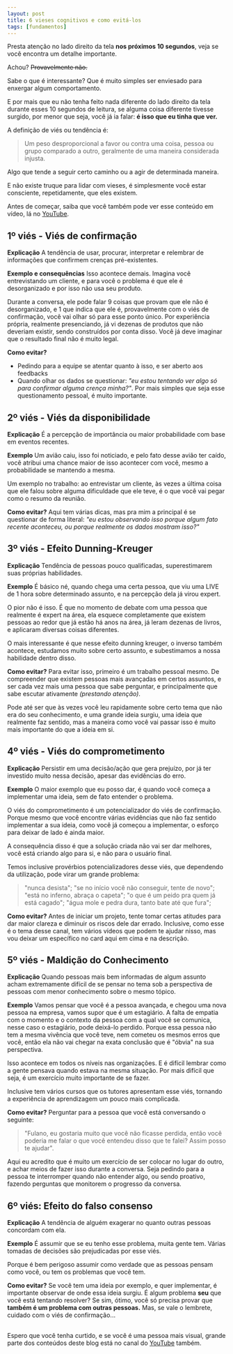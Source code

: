 ```yaml
---
layout: post
title: 6 vieses cognitivos e como evitá-los
tags: [fundamentos]
---
```


Presta atenção no lado direito da tela **nos próximos 10 segundos**, veja se você encontra um detalhe importante.

Achou? ~~Provavelmente não.~~

Sabe o que é interessante? Que é muito simples ser enviesado para enxergar algum comportamento.

E por mais que eu não tenha feito nada diferente do lado direito da tela durante esses 10 segundos de leitura, se alguma coisa diferente tivesse surgido, por menor que seja, você já ia falar: **é isso que eu tinha que ver.**

A definição de viés ou tendência é:

> Um peso desproporcional a favor ou contra uma coisa, pessoa ou grupo
> comparado a outro, geralmente de uma maneira considerada injusta.

Algo que tende a seguir certo caminho ou a agir de determinada maneira.

E não existe truque para lidar com vieses, é simplesmente você estar consciente, repetidamente, que eles existem.

Antes de começar, saiba que você também pode ver esse conteúdo em vídeo, lá no [YouTube](https://youtube.com/c/ogiampaolo).


## **1º viés - Viés de confirmação**

**Explicação**
A tendência de usar, procurar, interpretar e relembrar de informações que confirmem crenças pré-existentes.

**Exemplo e consequências**
Isso acontece demais. Imagina você entrevistando um cliente, e para você o problema é que ele é desorganizado e por isso não usa seu produto. 

Durante a conversa, ele pode falar 9 coisas que provam que ele não é desorganizado, e 1 que indica que ele é, provavelmente com o viés de confirmação, você vai olhar só para esse ponto único. Por experiência própria, realmente presenciando, já vi dezenas de produtos que não deveriam existir, sendo construídos por conta disso. Você já deve imaginar que o resultado final não é muito legal.

**Como evitar?**
- Pedindo para a equipe se atentar quanto à isso, e ser aberto aos feedbacks
- Quando olhar os dados se questionar: *"eu estou tentando ver algo só para confirmar alguma crença minha?"*. Por mais simples que seja esse questionamento pessoal, é muito importante.

## 2º viés - Viés da disponibilidade

**Explicação**
É a percepção de importância ou maior probabilidade com base em eventos recentes.

**Exemplo**
Um avião caiu, isso foi noticiado, e pelo fato desse avião ter caído, você atribui uma chance maior de isso acontecer com você, mesmo a probabilidade se mantendo a mesma.

Um exemplo no trabalho: ao entrevistar um cliente, às vezes a última coisa que ele falou sobre alguma dificuldade que ele teve, é o que você vai pegar como o resumo da reunião.

**Como evitar?**
Aqui tem várias dicas, mas pra mim a principal é se questionar de forma literal: *"eu estou observando isso porque algum fato recente aconteceu, ou porque realmente os dados mostram isso?"*



## 3º viés - Efeito Dunning-Kreuger

**Explicação**
Tendência de pessoas pouco qualificadas, superestimarem suas próprias habilidades.

**Exemplo**
É básico né, quando chega uma certa pessoa, que viu uma LIVE de 1 hora sobre determinado assunto, e na percepção dela já virou expert. 

O pior não é isso. É que no momento de debate com uma pessoa que realmente é expert na área, ela esquece completamente que existem pessoas ao redor que já estão há anos na área, já leram dezenas de livros, e aplicaram diversas coisas diferentes.

O mais interessante é que nesse efeito dunning kreuger, o inverso também acontece, estudamos muito sobre certo assunto, e subestimamos a nossa habilidade dentro disso.

**Como evitar?**
Para evitar isso, primeiro é um trabalho pessoal mesmo. De compreender que existem pessoas mais avançadas em certos assuntos, e ser cada vez mais uma pessoa que sabe perguntar, e principalmente que sabe escutar ativamente *(prestando atenção)*. 

Pode até ser que às vezes você leu rapidamente sobre certo tema que não era do seu conhecimento, e uma grande ideia surgiu, uma ideia que realmente faz sentido, mas a maneira como você vai passar isso é muito mais importante do que a ideia em si.

## 4º viés - Viés do comprometimento

**Explicação**
Persistir em uma decisão/ação que gera prejuízo, por já ter investido muito nessa decisão, apesar das evidências do erro.

**Exemplo**
O maior exemplo que eu posso dar, é quando você começa a implementar uma ideia, sem de fato entender o problema.

O viés do comprometimento é um potencializador do viés de confirmação. Porque mesmo que você encontre várias evidências que não faz sentido implementar a sua ideia, como você já começou a implementar, o esforço para deixar de lado é ainda maior.

A consequência disso é que a solução criada não vai ser dar melhores, você está criando algo para si, e não para o usuário final.

Temos inclusive provérbios potencializadores desse viés, que dependendo da utilização, pode virar um grande problema:

>"nunca desista";
"se no início você não conseguir, tente de novo"; 
"está no inferno, abraça o capeta"; 
"o que é um peido pra quem já está cagado"; 
"água mole e pedra dura, tanto bate até que fura";

**Como evitar?**
Antes de iniciar um projeto, tente tomar certas atitudes para dar maior clareza e diminuir os riscos dele dar errado. Inclusive, como esse é o tema desse canal, tem vários vídeos que podem te ajudar nisso, mas vou deixar um específico no card aqui em cima e na descrição.



## 5º viés - Maldição do Conhecimento

**Explicação**
Quando pessoas mais bem informadas de algum assunto acham extremamente difícil de se pensar no tema sob a perspectiva de pessoas com menor conhecimento sobre o mesmo tópico.

**Exemplo**
Vamos pensar que você é a pessoa avançada, e chegou uma nova pessoa na empresa, vamos supor que é um estagiário. A falta de empatia com o momento e o contexto da pessoa com a qual você se comunica, nesse caso o estagiário, pode deixá-lo perdido. Porque essa pessoa não tem a mesma vivência que você teve, nem cometeu os mesmos erros que você, então ela não vai chegar na exata conclusão que é "óbvia" na sua perspectiva.

Isso acontece em todos os níveis nas organizações. E é difícil lembrar como a gente pensava quando estava na mesma situação. Por mais difícil que seja, é um exercício muito importante de se fazer.

Inclusive tem vários cursos que os tutores apresentam esse viés, tornando a experiência de aprendizagem um pouco mais complicada.

**Como evitar?**
Perguntar para a pessoa que você está conversando o seguinte:

> "Fulano, eu gostaria muito que você não ficasse perdida, então você
> poderia me falar o que você entendeu disso que te falei? Assim posso
> te ajudar".

Aqui eu acredito que é muito um exercício de ser colocar no lugar do outro, e achar meios de fazer isso durante a conversa. Seja pedindo para a pessoa te interromper quando não entender algo, ou sendo proativo, fazendo perguntas que monitorem o progresso da conversa.

## 6º viés: Efeito do falso consenso

**Explicação**
A tendência de alguém exagerar no quanto outras pessoas concordam com ela.

**Exemplo**
É assumir que se eu tenho esse problema, muita gente tem. Várias tomadas de decisões são prejudicadas por esse viés.

Porque é bem perigoso assumir como verdade que as pessoas pensam como você, ou tem os problemas que você tem.

**Como evitar?**
Se você tem uma ideia por exemplo, e quer implementar, é importante observar de onde essa ideia surgiu. É algum problema **seu** que você está tentando resolver? Se sim, ótimo, você só precisa provar que **também é um problema com outras pessoas.** Mas, se vale o lembrete, cuidado com o viés de confirmação...

## 
Espero que você tenha curtido, e se você é uma pessoa mais visual, grande parte dos conteúdos deste blog está no canal do [YouTube](https://youtube.com/c/ogiampaolo) também. 
